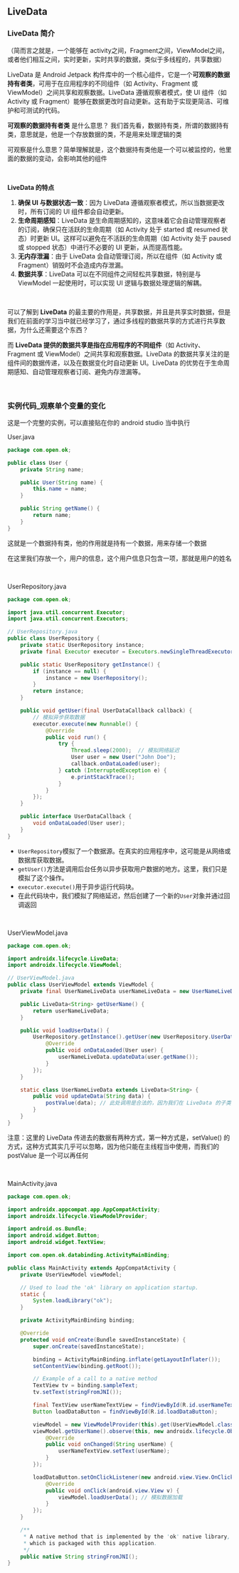 ## LiveData



### LiveData 简介

（简而言之就是，一个能够在 activity之间，Fragment之间，ViewModel之间，或者他们相互之间，实时更新，实时共享的数据，类似于多线程的，共享数据）

LiveData 是 Android Jetpack 构件库中的一个核心组件，它是一个**可观察的数据持有者类**，可用于在应用程序的不同组件（如 Activity、Fragment 或 ViewModel）之间共享和观察数据。LiveData 遵循观察者模式，使 UI 组件（如 Activity 或 Fragment）能够在数据更改时自动更新。这有助于实现更简洁、可维护和可测试的代码。



**可观察的数据持有者类** 是什么意思？
我们首先看，数据持有类，所谓的数据持有类，意思就是，他是一个存放数据的类，不是用来处理逻辑的类						

可观察是什么意思？简单理解就是，这个数据持有类他是一个可以被监控的，他里面的数据的变动，会影响其他的组件						

​					

**LiveData 的特点**

1. **确保 UI 与数据状态一致**：因为 LiveData 遵循观察者模式，所以当数据更改时，所有订阅的 UI 组件都会自动更新。
2. **生命周期感知**：LiveData 是生命周期感知的，这意味着它会自动管理观察者的订阅，确保只在活跃的生命周期（如 Activity 处于 started 或 resumed 状态）时更新 UI。这样可以避免在不活跃的生命周期（如 Activity 处于 paused 或 stopped 状态）中进行不必要的 UI 更新，从而提高性能。
3. **无内存泄漏**：由于 LiveData 会自动管理订阅，所以在组件（如 Activity 或 Fragment）销毁时不会造成内存泄漏。
4. **数据共享**：LiveData 可以在不同组件之间轻松共享数据，特别是与 ViewModel 一起使用时，可以实现 UI 逻辑与数据处理逻辑的解耦。

​			

可以了解到 **LiveData** 的最主要的作用是，共享数据，并且是共享实时数据，但是我们在前面的学习当中就已经学习了，通过多线程的数据共享的方式进行共享数据，为什么还需要这个东西？				

而 **LiveData 提供的数据共享是指在应用程序的不同组件**（如 Activity、Fragment 或 ViewModel）之间共享和观察数据。LiveData 的数据共享关注的是组件间的数据传递，以及在数据变化时自动更新 UI。LiveData 的优势在于生命周期感知、自动管理观察者订阅、避免内存泄漏等。

​					



### 实例代码_观察单个变量的变化

这是一个完整的实例，可以直接贴在你的 android studio 当中执行

User.java

```java
package com.open.ok;

public class User {
    private String name;

    public User(String name) {
        this.name = name;
    }

    public String getName() {
        return name;
    }
}
```

这就是一个数据持有类，他的作用就是持有一个数据，用来存储一个数据

在这里我们存放一个，用户的信息，这个用户信息只包含一项，那就是用户的姓名			

​			

UserRepository.java	

```java
package com.open.ok;

import java.util.concurrent.Executor;
import java.util.concurrent.Executors;

// UserRepository.java
public class UserRepository {
    private static UserRepository instance;
    private final Executor executor = Executors.newSingleThreadExecutor(); // 模拟后台线程

    public static UserRepository getInstance() {
        if (instance == null) {
            instance = new UserRepository();
        }
        return instance;
    }

    public void getUser(final UserDataCallback callback) {
        // 模拟异步获取数据
        executor.execute(new Runnable() {
            @Override
            public void run() {
                try {
                    Thread.sleep(2000);  // 模拟网络延迟
                    User user = new User("John Doe");
                    callback.onDataLoaded(user);
                } catch (InterruptedException e) {
                    e.printStackTrace();
                }
            }
        });
    }

    public interface UserDataCallback {
        void onDataLoaded(User user);
    }
}
```

- `UserRepository`模拟了一个数据源。在真实的应用程序中，这可能是从网络或数据库获取数据。
- `getUser()`方法是调用后台任务以异步获取用户数据的地方。这里，我们只是模拟了这个操作。
- `executor.execute()`用于异步运行代码块。
- 在此代码块中，我们模拟了网络延迟，然后创建了一个新的`User`对象并通过回调返回

​				

UserViewModel.java

```java
package com.open.ok;

import androidx.lifecycle.LiveData;
import androidx.lifecycle.ViewModel;

// UserViewModel.java
public class UserViewModel extends ViewModel {
    private final UserNameLiveData userNameLiveData = new UserNameLiveData();

    public LiveData<String> getUserName() {
        return userNameLiveData;
    }

    public void loadUserData() {
        UserRepository.getInstance().getUser(new UserRepository.UserDataCallback() {
            @Override
            public void onDataLoaded(User user) {
                userNameLiveData.updateData(user.getName());
            }
        });
    }

    static class UserNameLiveData extends LiveData<String> {
        public void updateData(String data) {
            postValue(data); // 此处调用是合法的，因为我们在 LiveData 的子类中
        }
    }
}
```

注意：这里的 LiveData 传进去的数据有两种方式，第一种方式是，setValue() 的方式，这种方式其实几乎可以忽略，因为他只能在主线程当中使用，而我们的 postValue 是一个可以再任何

​			

MainActivity.java

```java
package com.open.ok;

import androidx.appcompat.app.AppCompatActivity;
import androidx.lifecycle.ViewModelProvider;

import android.os.Bundle;
import android.widget.Button;
import android.widget.TextView;

import com.open.ok.databinding.ActivityMainBinding;

public class MainActivity extends AppCompatActivity {
    private UserViewModel viewModel;

    // Used to load the 'ok' library on application startup.
    static {
        System.loadLibrary("ok");
    }

    private ActivityMainBinding binding;

    @Override
    protected void onCreate(Bundle savedInstanceState) {
        super.onCreate(savedInstanceState);

        binding = ActivityMainBinding.inflate(getLayoutInflater());
        setContentView(binding.getRoot());

        // Example of a call to a native method
        TextView tv = binding.sampleText;
        tv.setText(stringFromJNI());

        final TextView userNameTextView = findViewById(R.id.userNameTextView);
        Button loadDataButton = findViewById(R.id.loadDataButton);

        viewModel = new ViewModelProvider(this).get(UserViewModel.class);
        viewModel.getUserName().observe(this, new androidx.lifecycle.Observer<String>() {
            @Override
            public void onChanged(String userName) {
                userNameTextView.setText(userName);
            }
        });

        loadDataButton.setOnClickListener(new android.view.View.OnClickListener() {
            @Override
            public void onClick(android.view.View v) {
                viewModel.loadUserData(); // 模拟数据加载
            }
        });
    }

    /**
     * A native method that is implemented by the 'ok' native library,
     * which is packaged with this application.
     */
    public native String stringFromJNI();
}
```











​			

